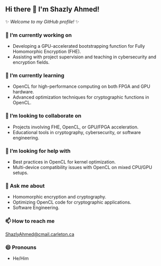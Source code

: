## Hi there 👋 I'm Shazly Ahmed!

✨ _Welcome to my GitHub profile!_ ✨

### 🔭 I’m currently working on
- Developing a GPU-accelerated bootstrapping function for Fully Homomorphic Encryption (FHE).
- Assisting with project supervision and teaching in cybersecurity and encryption fields.

### 🌱 I’m currently learning
- OpenCL for high-performance computing on both FPGA and GPU hardware.
- Advanced optimization techniques for cryptographic functions in OpenCL.

### 👯 I’m looking to collaborate on
- Projects involving FHE, OpenCL, or GPU/FPGA acceleration.
- Educational tools in cryptography, cybersecurity, or software engineering.

### 🤔 I’m looking for help with
- Best practices in OpenCL for kernel optimization.
- Multi-device compatibility issues with OpenCL on mixed CPU/GPU setups.

### 💬 Ask me about
- Homomorphic encryption and cryptography.
- Optimizing OpenCL code for cryptographic applications.
- Software Engineering.

### 📫 How to reach me
ShazlyAhmed@cmail.carleton.ca

### 😄 Pronouns
- He/Him

